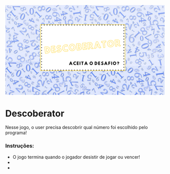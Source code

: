 ![Descoberator-Capa](https://github.com/pah-10/Descoberator/blob/main/Capa.png)

# Descoberator

Nesse jogo, o user precisa descobrir qual número foi escolhido pelo programa!

### Instruções:

* O jogo termina quando o jogador desistir de jogar ou vencer!
*
*
